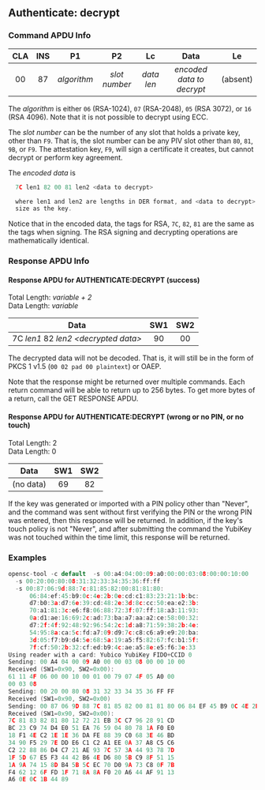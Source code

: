 <!-- Copyright 2021 Yubico AB

Licensed under the Apache License, Version 2.0 (the "License");
you may not use this file except in compliance with the License.
You may obtain a copy of the License at

    http://www.apache.org/licenses/LICENSE-2.0

Unless required by applicable law or agreed to in writing, software
distributed under the License is distributed on an "AS IS" BASIS,
WITHOUT WARRANTIES OR CONDITIONS OF ANY KIND, either express or implied.
See the License for the specific language governing permissions and
limitations under the License. -->

## Authenticate: decrypt

### Command APDU Info

| CLA | INS |     P1      |      P2       |     Lc     |           Data            |    Le    |
|:---:|:---:|:-----------:|:-------------:|:----------:|:-------------------------:|:--------:| 
| 00  | 87  | *algorithm* | *slot number* | *data len* | *encoded data to decrypt* | (absent) |

The *algorithm* is either `06` (RSA-1024), `07` (RSA-2048), `05` (RSA 3072), or `16` (RSA 4096). Note that it is not possible
to decrypt using ECC.

The *slot number* can be the number of any slot that holds a private key, other than `F9`.
That is, the slot number can be any PIV slot other than `80`, `81`, `9B`, or `F9`. The
attestation key, `F9`, will sign a certificate it creates, but cannot decrypt or perform
key agreement.

The *encoded data* is

```C
  7C len1 82 00 81 len2 <data to decrypt>

  where len1 and len2 are lengths in DER format, and <data to decrypt> is the same
  size as the key.
```

Notice that in the encoded data, the tags for RSA, `7C`, `82`, `81` are the same as the
tags when signing. The RSA signing and decrypting operations are mathematically identical.

### Response APDU Info

#### Response APDU for AUTHENTICATE:DECRYPT (success)

Total Length: *variable + 2*\
Data Length: *variable*

|                  Data                  | SW1 | SW2 |
|:--------------------------------------:|:---:|:---:|
| 7C *len1* 82 *len2 \<decrypted data\>* | 90  | 00  |

The decrypted data will not be decoded. That is, it will still be in the form of
PKCS 1 v1.5 (`00 02 pad 00 plaintext`) or OAEP.

Note that the response might be returned over multiple commands. Each return command
will be able to return up to 256 bytes. To get more bytes of a return, call the GET
RESPONSE APDU.

#### Response APDU for AUTHENTICATE:DECRYPT (wrong or no PIN, or no touch)

Total Length: 2\
Data Length: 0

|   Data    | SW1 | SW2 | 
|:---------:|:---:|:---:|
| (no data) | 69  | 82  |

If the key was generated or imported with a PIN policy other than "Never", and the command
was sent without first verifying the PIN or the wrong PIN was entered, then this response
will be returned. In addition, if the key's touch policy is not "Never", and after
submitting the command the YubiKey was not touched within the time limit, this response
will be returned.

### Examples

```C
opensc-tool -c default  -s 00:a4:04:00:09:a0:00:00:03:08:00:00:10:00
  -s 00:20:00:80:08:31:32:33:34:35:36:ff:ff
  -s 00:87:06:9d:88:7c:81:85:82:00:81:81:80:
      06:84:ef:45:b9:0c:4e:2b:0e:cd:c1:83:23:21:1b:bc:
      d7:b0:3a:d7:6e:39:cd:48:2e:3d:8c:cc:50:ea:e2:3b:
      70:a1:81:3c:e6:f8:06:88:72:3f:07:ff:18:a3:11:93:
      0a:d1:ae:16:69:2c:ad:73:ba:a7:aa:a2:ce:58:00:32:
      d7:2f:4f:92:48:92:96:54:2c:1d:a8:71:59:38:2b:4e:
      54:95:8a:ca:5c:fd:a7:09:d9:7c:c8:c6:a9:e9:20:ba:
      3d:05:f7:b9:d4:5e:68:5a:19:a5:f5:82:67:fc:b1:5f:
      7f:cf:50:2b:32:cf:ed:b9:4c:ae:a5:8e:e5:f6:3e:33
Using reader with a card: Yubico YubiKey FIDO+CCID 0
Sending: 00 A4 04 00 09 A0 00 00 03 08 00 00 10 00
Received (SW1=0x90, SW2=0x00):
61 11 4F 06 00 00 10 00 01 00 79 07 4F 05 A0 00
00 03 08
Sending: 00 20 00 80 08 31 32 33 34 35 36 FF FF
Received (SW1=0x90, SW2=0x00)
Sending: 00 87 06 9D 88 7C 81 85 82 00 81 81 80 06 84 EF 45 B9 0C 4E 2B 0E CD C1 83 23 21 1B BC D7 B0 3A D7 6E 39 CD 48 2E 3D 8C CC 50 EA E2 3B 70 A1 81 3C E6 F8 06 88 72 3F 07 FF 18 A3 11 93 0A D1 AE 16 69 2C AD 73 BA A7 AA A2 CE 58 00 32 D7 2F 4F 92 48 92 96 54 2C 1D A8 71 59 38 2B 4E 54 95 8A CA 5C FD A7 09 D9 7C C8 C6 A9 E9 20 BA 3D 05 F7 B9 D4 5E 68 5A 19 A5 F5 82 67 FC B1 5F 7F CF 50 2B 32 CF ED B9 4C AE A5 8E E5 F6 3E 33
Received (SW1=0x90, SW2=0x00):
7C 81 83 82 81 80 12 72 21 EB 3C C7 96 28 91 CD
BC 23 C9 74 D4 E0 51 EA 76 59 04 80 78 1A F0 E0
18 F1 4E C2 1E 1E 36 DA FE 88 39 C0 68 3E 46 BD
34 90 F5 29 7E DD E6 C1 C2 A1 EE 0A 37 A8 C5 C6
C2 22 88 86 D4 C7 21 AE 93 7C 57 3A 44 93 78 7D
1F 5D 67 E5 F3 44 42 B6 4E D6 80 5B C9 8F 51 15
1A 9A 74 15 8D B4 5B 5C EC 70 D0 9A 73 C8 0F 7B
F4 62 12 6F FD 1F 71 8A 8A F0 20 A6 44 AF 91 13
A6 0E 0C 1B 44 89
```
